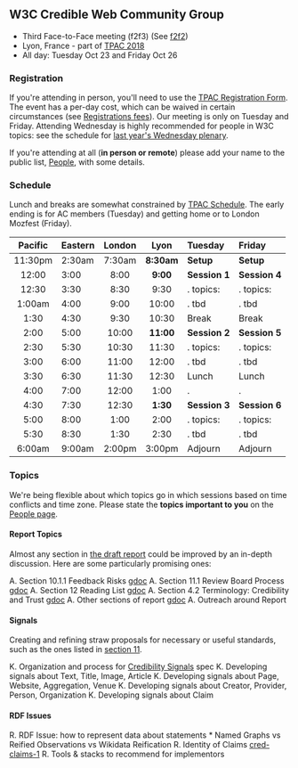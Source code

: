 
## W3C Credible Web Community Group

* Third Face-to-Face meeting (f2f3)  (See [f2f2](f2f2))
* Lyon, France - part of [TPAC 2018](https://www.w3.org/2018/10/TPAC/)
* All day: Tuesday Oct 23 and Friday Oct 26

### Registration

If you're attending in person, you'll need to use the [TPAC Registration Form](https://www.w3.org/2002/09/wbs/35125/TPAC2018/).
The event has a per-day cost, which can be waived in certain
circumstances (see [Registrations fees](https://www.w3.org/2018/10/TPAC/#registration)).  Our meeting
is only on Tuesday and Friday.  Attending Wednesday is highly recommended for people in W3C topics: see the schedule for [last year's Wednesday plenary](https://www.w3.org/wiki/TPAC/2017).

If you're attending at all (**in person or remote**) please add your name to the public list, [People](https://www.w3.org/community/credibility/wiki/F2F3_People), with some details.

### Schedule

Lunch and breaks are somewhat constrained by [TPAC Schedule](https://www.w3.org/2018/10/TPAC/schedule.html). The early ending is for AC members (Tuesday) and getting home or to London Mozfest (Friday).


| Pacific | Eastern | London |  Lyon  |  Tuesday  |   Friday  |
|:-------:|---------|:------:|:------:|:----------|:----------|
| 11:30pm | 2:30am  | 7:30am | **8:30am** | **Setup**     | **Setup**     |
| 12:00   | 3:00    | 8:00   | **9:00**   | **Session 1** | **Session 4** |
| 12:30   | 3:30    | 8:30   | 9:30   | . topics: | . topics: |
| 1:00am  | 4:00    | 9:00   | 10:00  | . tbd     | .  tbd    |
| 1:30    | 4:30    | 9:30   | 10:30  | Break     | Break     |
| 2:00    | 5:00    | 10:00  | **11:00**  | **Session 2** | **Session 5** |
| 2:30    | 5:30    | 10:30  | 11:30  | . topics: | . topics: |
| 3:00    | 6:00    | 11:00  | 12:00  | . tbd     | .  tbd    |
| 3:30    | 6:30    | 11:30  | 12:30  | Lunch     | Lunch     |
| 4:00    | 7:00    | 12:00  | 1:00   | .         | .         |
| 4:30    | 7:30    | 12:30  | **1:30**   | **Session 3** | **Session 6** |
| 5:00    | 8:00    | 1:00   | 2:00   | . topics: | . topics: |
| 5:30    | 8:30    | 1:30   | 2:30   | . tbd     | .  tbd    |
| 6:00am  | 9:00am  | 2:00pm | 3:00pm | Adjourn   | Adjourn   |



### Topics

We're being flexible about which topics go in which sessions based on
time conflicts and time zone.  Please state the **topics important to
you** on the [People
page](https://www.w3.org/community/credibility/wiki/F2F3_People).

#### Report Topics

Almost any section in [the draft report](/report/) could be improved
by an in-depth discussion.  Here are some particularly promising ones:
  
A.  Section 10.1.1 Feedback Risks [gdoc](https://docs.google.com/document/d/1WWYQ33Y9ENcueiFnrb3hJzD2rxKCRw9ok8T3PrDLOB8/edit#heading=h.5oo0uh1re91c)
A.  Section 11.1 Review Board Process [gdoc](https://docs.google.com/document/d/1WWYQ33Y9ENcueiFnrb3hJzD2rxKCRw9ok8T3PrDLOB8/edit#heading=h.vcnrv18hbkbk)
A.  Section 12 Reading List [gdoc](https://docs.google.com/document/d/1WWYQ33Y9ENcueiFnrb3hJzD2rxKCRw9ok8T3PrDLOB8/edit#heading=h.shpmj951vkgb)
A.  Section 4.2 Terminology: Credibility and Trust [gdoc](https://docs.google.com/document/d/1WWYQ33Y9ENcueiFnrb3hJzD2rxKCRw9ok8T3PrDLOB8/edit#heading=h.k3a5bxg8k9ru)
A.  Other sections of report [gdoc](https://docs.google.com/document/d/1WWYQ33Y9ENcueiFnrb3hJzD2rxKCRw9ok8T3PrDLOB8/)
A.  Outreach around Report

#### Signals

Creating and refining straw proposals for necessary or useful
standards, such as the ones listed in
[section 11](https://credweb.org/report/20181011#h.wpcxeg3cugmx).

K.  Organization and process for [Credibility Signals](/signals/) spec
K.  Developing signals about Text, Title, Image, Article
K.  Developing signals about Page, Website, Aggregation, Venue
K.  Developing signals about Creator, Provider, Person, Organization
K.  Developing signals about Claim

#### RDF Issues

R.  RDF Issue: how to represent data about statements
    * Named Graphs vs Reified Observations vs Wikidata Reification
R.  Identity of Claims [cred-claims-1](https://github.com/w3c/cred-claims/issues/1)
R.  Tools & stacks to recommend for implementors
